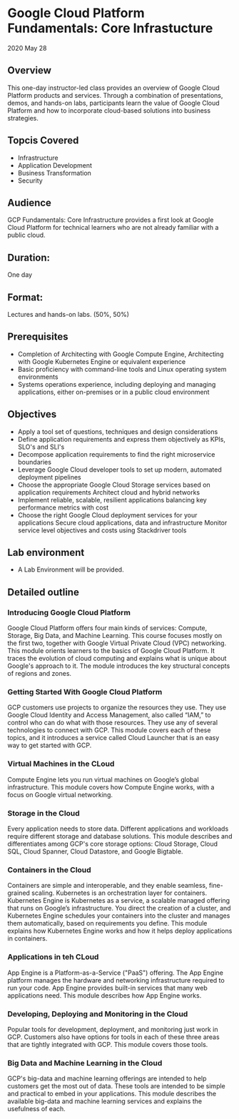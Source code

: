 # Google Cloud Platform Fundamentals: Core Infrastucture
2020 May 28

## Overview

This one-day instructor-led class provides an overview of Google Cloud Platform products and services. Through a combination of presentations, demos, and hands-on labs, participants learn the value of Google Cloud Platform and how to incorporate cloud-based solutions into business strategies.


## Topcis Covered

 * Infrastructure
 * Application Development
 * Business Transformation 
 * Security

## Audience

GCP Fundamentals: Core Infrastructure provides a first look at Google Cloud Platform for technical learners who are not already familiar with a public cloud.

## Duration:
One day

## Format:
Lectures and hands-on labs. (50%, 50%)

## Prerequisites

  * Completion of Architecting with Google Compute Engine, Architecting with Google Kubernetes Engine or equivalent experience
  * Basic proficiency with command-line tools and Linux operating system environments 
  * Systems operations experience, including deploying and managing applications, either on-premises or in a public cloud environment

## Objectives

  * Apply a tool set of questions, techniques and design considerations 
  * Define application requirements and express them objectively as KPIs, SLO's and SLI's 
  * Decompose application requirements to find the right microservice boundaries 
  * Leverage Google Cloud developer tools to set up modern, automated deployment pipelines 
  * Choose the appropriate Google Cloud Storage services based on application requirements Architect cloud and hybrid networks 
  * Implement reliable, scalable, resilient applications balancing key performance metrics with cost 
  * Choose the right Google Cloud deployment services for your applications Secure cloud applications, data and infrastructure Monitor service level objectives and costs using Stackdriver tools


## Lab environment

 * A Lab Environment will be provided.

## Detailed outline

###  Introducing Google Cloud Platform

Google Cloud Platform offers four main kinds of services: Compute, Storage, Big Data, and Machine Learning. This course focuses mostly on the first two, together with Google Virtual Private Cloud (VPC) networking. This module orients learners to the basics of Google Cloud Platform. It traces the evolution of cloud computing and explains what is unique about Google's approach to it. The module introduces the key structural concepts of regions and zones.

###  Getting Started With Google Cloud Platform 

GCP customers use projects to organize the resources they use. They use Google Cloud Identity and Access Management, also called “IAM,” to control who can do what with those resources. They use any of several technologies to connect with GCP. This module covers each of these topics, and it introduces a service called Cloud Launcher that is an easy way to get started with GCP.


###  Virtual Machines in the CLoud

Compute Engine lets you run virtual machines on Google’s global infrastructure. This module covers how Compute Engine works, with a focus on Google virtual networking.


###  Storage in the Cloud


Every application needs to store data. Different applications and workloads require different storage and database solutions. This module describes and differentiates among GCP's core storage options: Cloud Storage, Cloud SQL, Cloud Spanner, Cloud Datastore, and Google Bigtable.



###  Containers in the Cloud

Containers are simple and interoperable, and they enable seamless, fine-grained scaling. Kubernetes is an orchestration layer for containers. Kubernetes Engine is Kubernetes as a service, a scalable managed offering that runs on Google’s infrastructure. You direct the creation of a cluster, and Kubernetes Engine schedules your containers into the cluster and manages them automatically, based on requirements you define. This module explains how Kubernetes Engine works and how it helps deploy applications in containers.


### Applications in teh CLoud

App Engine is a Platform-as-a-Service ("PaaS") offering. The App Engine platform manages the hardware and networking infrastructure required to run your code. App Engine provides built-in services that many web applications need. This module describes how App Engine works.


###  Developing, Deploying and Monitoring in the Cloud
Popular tools for development, deployment, and monitoring just work in GCP. Customers also have options for tools in each of these three areas that are tightly integrated with GCP. This module covers those tools.



###  Big Data and Machine Learning in the Cloud

GCP's big-data and machine learning offerings are intended to help customers get the most out of data. These tools are intended to be simple and practical to embed in your applications. This module describes the available big-data and machine learning services and explains the usefulness of each.

